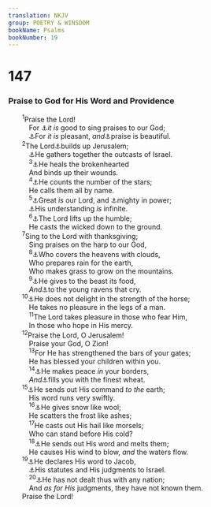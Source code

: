 ```yaml
---
translation: NKJV
group: POETRY & WINSDOM
bookName: Psalms 
bookNumber: 19
---
```


<div class="title"><h1>147</h1><h3>Praise to God for His Word and Providence</h3></div>
<span class="verse thi_147_1">  <sup>1</sup>Praise the Lord!<br/>   For <a data-toggle="tooltip" data-placement="bottom" title="Ex. 15:18; Ps. 10:16; (Rev. 11:15)">⚓</a><i>it</i> <i>is</i> good to sing praises to our God;<br/>   <a data-toggle="tooltip" data-placement="bottom" title="Ps. 92:1">⚓</a>For <i>it</i> <i>is</i> pleasant, <i>and</i><a data-toggle="tooltip" data-placement="bottom" title="Ps. 135:3">⚓</a>praise is beautiful.<br/></span>
<span class="verse thi_147_2">  <sup>2</sup>The Lord<a data-toggle="tooltip" data-placement="bottom" title="Ps. 33:1">⚓</a>builds up Jerusalem;<br/>   <a data-toggle="tooltip" data-placement="bottom" title="Ps. 102:16">⚓</a>He gathers together the outcasts of Israel.<br/></span>
<span class="verse thi_147_3">   <sup>3</sup><a data-toggle="tooltip" data-placement="bottom" title="Deut. 30:3; Is. 11:12; 56:8; Ezek. 39:28">⚓</a>He heals the brokenhearted<br/>   And binds up their wounds.<br/></span>
<span class="verse thi_147_4">   <sup>4</sup><a data-toggle="tooltip" data-placement="bottom" title="(Ps. 51:17); Is. 61:1; Luke 4:18">⚓</a>He counts the number of the stars;<br/>   He calls them all by name.<br/></span>
<span class="verse thi_147_5">   <sup>5</sup><a data-toggle="tooltip" data-placement="bottom" title="Is. 40:26">⚓</a>Great <i>is</i> our Lord, and <a data-toggle="tooltip" data-placement="bottom" title="Ps. 48:1">⚓</a>mighty in power;<br/>   <a data-toggle="tooltip" data-placement="bottom" title="Nah. 1:3">⚓</a>His understanding <i>is</i> infinite.<br/></span>
<span class="verse thi_147_6">   <sup>6</sup><a data-toggle="tooltip" data-placement="bottom" title="Is. 40:28">⚓</a>The Lord lifts up the humble;<br/>   He casts the wicked down to the ground.<br/></span>
<span class="verse thi_147_7">  <sup>7</sup>Sing to the Lord with thanksgiving;<br/>   Sing praises on the harp to our God,<br/></span>
<span class="verse thi_147_8">   <sup>8</sup><a data-toggle="tooltip" data-placement="bottom" title="Ps. 146:8, 9">⚓</a>Who covers the heavens with clouds,<br/>   Who prepares rain for the earth,<br/>   Who makes grass to grow on the mountains.<br/></span>
<span class="verse thi_147_9">   <sup>9</sup><a data-toggle="tooltip" data-placement="bottom" title="Job 38:26; Ps. 104:13">⚓</a>He gives to the beast its food,<br/>   <i>And</i><a data-toggle="tooltip" data-placement="bottom" title="Job 38:41">⚓</a>to the young ravens that cry.<br/></span>
<span class="verse thi_147_10">  <sup>10</sup><a data-toggle="tooltip" data-placement="bottom" title="(Matt. 6:26)">⚓</a>He does not delight in the strength of the horse;<br/>   He takes no pleasure in the legs of a man.<br/></span>
<span class="verse thi_147_11">   <sup>11</sup>The Lord takes pleasure in those who fear Him,<br/>   In those who hope in His mercy.<br/></span>
<span class="verse thi_147_12">  <sup>12</sup>Praise the Lord, O Jerusalem!<br/>   Praise your God, O Zion!<br/></span>
<span class="verse thi_147_13">   <sup>13</sup>For He has strengthened the bars of your gates;<br/>   He has blessed your children within you.<br/></span>
<span class="verse thi_147_14">   <sup>14</sup><a data-toggle="tooltip" data-placement="bottom" title="Ps. 33:16, 17">⚓</a>He makes peace <i>in</i> your borders,<br/>   <i>And</i><a data-toggle="tooltip" data-placement="bottom" title="Is. 54:13; 60:17, 18">⚓</a>fills you with the finest wheat.<br/></span>
<span class="verse thi_147_15">  <sup>15</sup><a data-toggle="tooltip" data-placement="bottom" title="Ps. 132:15">⚓</a>He sends out His command <i>to</i> <i>the</i> earth;<br/>   His word runs very swiftly.<br/></span>
<span class="verse thi_147_16">   <sup>16</sup><a data-toggle="tooltip" data-placement="bottom" title="(Ps. 107:20)">⚓</a>He gives snow like wool;<br/>   He scatters the frost like ashes;<br/></span>
<span class="verse thi_147_17">   <sup>17</sup>He casts out His hail like morsels;<br/>   Who can stand before His cold?<br/></span>
<span class="verse thi_147_18">   <sup>18</sup><a data-toggle="tooltip" data-placement="bottom" title="Job 37:6">⚓</a>He sends out His word and melts them;<br/>   He causes His wind to blow, <i>and</i> the waters flow.<br/></span>
<span class="verse thi_147_19">  <sup>19</sup><a data-toggle="tooltip" data-placement="bottom" title="Job 37:10">⚓</a>He declares His word to Jacob,<br/>   <a data-toggle="tooltip" data-placement="bottom" title="Deut. 33:4; Ps. 103:7">⚓</a>His statutes and His judgments to Israel.<br/></span>
<span class="verse thi_147_20">   <sup>20</sup><a data-toggle="tooltip" data-placement="bottom" title="Mal. 4:4">⚓</a>He has not dealt thus with any nation;<br/>   And <i>as</i> <i>for</i> <i>His</i> judgments, they have not known them.<br/>  Praise the Lord!<br/></span>
